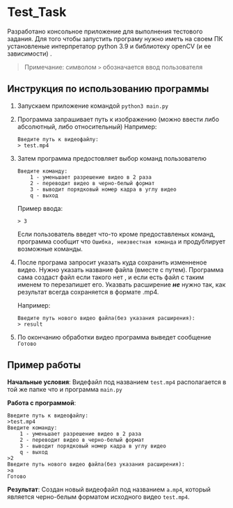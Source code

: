 # Test_Task
Разработано консольное приложение для выполнения тестового задания. Для того чтобы запустить програму нужно иметь на своем ПК установленые интерпретатор python 3.9 и библиотеку openCV (и ее зависимости) .
>Примечание: символом `>` обозначается ввод пользователя
## Инструкция по использованию программы
1. Запускаем приложение командой `python3 main.py`
2. Программа запрашивает путь к изображению (можно ввести либо абсолютный, либо относительный)
Например: 
    ```
    Введите путь к видеофайлу: 
    > test.mp4
    ```

3. Затем программа предостовляет выбор команд пользователю
    ```
    Введите команду:
    	1 - уменьшает разрешение видео в 2 раза
    	2 - переводит видео в черно-белый формат
    	3 - выводит порядковый номер кадра в углу видео
    	q - выход
    ```
    
    Пример ввода:
    
    `> 3`

	Если пользователь введет что-то кроме предоставленых команд, программа сообщит что `Ошибка, неизвестная команда` и продублирует возможные команды.

4. После програма запросит указать куда сохранить изменненое видео. Нужно указать название файла (вместе с путем). Программа сама создаст файл если такого нет , и если есть файл с таким именем то перезапишет его. Указвать расширение ***не*** нужно так, как результат всегда сохраняется в формате .mp4.   

    Например:
    ```
    Введите путь нового видео файла(без указания расширения):
    > result
    ```

5. По окончанию обработки видео программа выведет сообщение `Готово`  

## Пример работы
**Начальные условия**: Видефайл под названием `test.mp4` располагается в той же папке что и программа `main.py`

**Работа с программой**: 
```
Введите путь к видеофайлу:
>test.mp4
Введите команду:
	1 - уменьшает разрешение видео в 2 раза
	2 - переводит видео в черно-белый формат
	3 - выводит порядковый номер кадра в углу видео
	q - выход
>2
Введите путь нового видео файла(без указания расширения):
>a
Готово
```

**Результат**: Создан новый видеофайл под названием `a.mp4`, который является черно-белым форматом исходного видео  `test.mp4`.







